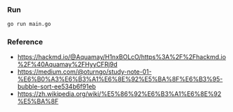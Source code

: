 ### Run

```bash
go run main.go
```


### Reference
   - https://hackmd.io/@Aquamay/H1nxBOLcO/https%3A%2F%2Fhackmd.io%2F%40Aquamay%2FHyyCFRj9d
   - https://medium.com/@oturngo/study-note-01-%E6%B0%A3%E6%B3%A1%E6%8E%92%E5%BA%8F%E6%B3%95-bubble-sort-ee534b6f91eb
   - https://zh.wikipedia.org/wiki/%E5%86%92%E6%B3%A1%E6%8E%92%E5%BA%8F